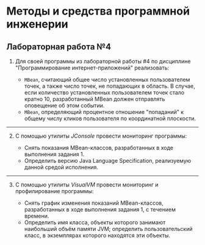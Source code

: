 # Методы и средства программной инженерии
## Лабораторная работа №4
1. Для своей программы из лабораторной работы #4 по дисциплине "Программирование интернет-приложений" реализовать:

     +	`MBean`, считающий общее число установленных пользователем точек, а также число точек, не попадающих в область. В случае, если количество установленных пользователем точек стало кратно 10, разработанный MBean должен отправлять оповещение об этом событии.
     +	`MBean`, определяющий процентное отношение "попаданий" к общему числу кликов пользователя по координатной плоскости.
***
2. С помощью утилиты *JConsole* провести мониторинг программы:

     +	Снять показания MBean-классов, разработанных в ходе выполнения задания 1.
     +	Определить версию Java Language Specification, реализуемую данной средой исполнения.
***
3. С помощью утилиты *VisualVM* провести мониторинг и профилирование программы:

     +	Снять график изменения показаний MBean-классов, разработанных в ходе выполнения задания 1, с течением времени.
     +	Определить имя класса, объекты которого занимают наибольший объём памяти JVM; определить пользовательский класс, в экземплярах которого находятся эти объекты.
